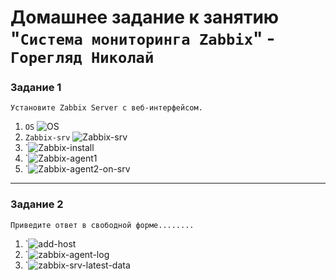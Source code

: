 # Домашнее задание к занятию "`Система мониторинга Zabbix`" - `Горегляд Николай`



### Задание 1

`Установите Zabbix Server с веб-интерфейсом.`

1. `OS`
   ![OS](https://github.com/nick-mp/gitlab-hw/blob/main/1-1.png)
2. `Zabbix-srv`
  ![Zabbix-srv](https://github.com/nick-mp/gitlab-hw/blob/main/1-2.png)
4. `![Zabbix-install](https://github.com/nick-mp/gitlab-hw/blob/main/1-3.png)
5. `![Zabbix-agent1](https://github.com/nick-mp/gitlab-hw/blob/main/1-4.png)
6. `![Zabbix-agent2-on-srv](https://github.com/nick-mp/gitlab-hw/blob/main/1-5.png)

---

### Задание 2

`Приведите ответ в свободной форме........`

1. `![add-host](https://github.com/nick-mp/gitlab-hw/blob/main/2-1.png)
2. `![zabbix-agent-log](https://github.com/nick-mp/gitlab-hw/blob/main/2-2.png)
3. `![zabbix-srv-latest-data](https://github.com/nick-mp/gitlab-hw/blob/main/2-3.png)
